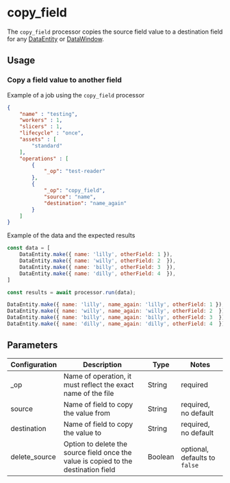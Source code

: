# copy_field

The `copy_field` processor copies the source field value to a destination field for any [DataEntity](https://terascope.github.io/teraslice/docs/packages/utils/api/entities/data-entity/classes/dataentity) or [DataWindow](../entity/data-window.md).

## Usage

### Copy a field value to another field

Example of a job using the `copy_field` processor

```json
{
    "name" : "testing",
    "workers" : 1,
    "slicers" : 1,
    "lifecycle" : "once",
    "assets" : [
        "standard"
    ],
    "operations" : [
        {
            "_op": "test-reader"
        },
        {
            "_op": "copy_field",
            "source": "name",
            "destination": "name_again"
        }
    ]
}

```

Example of the data and the expected results

```javascript
const data = [
    DataEntity.make({ name: 'lilly', otherField: 1 }),
    DataEntity.make({ name: 'willy', otherField: 2  }),
    DataEntity.make({ name: 'billy', otherField: 3  }),
    DataEntity.make({ name: 'dilly', otherField: 4  }),
]

const results = await processor.run(data);

DataEntity.make({ name: 'lilly', name_again: 'lilly', otherField: 1 }),
DataEntity.make({ name: 'willy', name_again: 'willy', otherField: 2  }),
DataEntity.make({ name: 'billy', name_again: 'billy', otherField: 3  }),
DataEntity.make({ name: 'dilly', name_again: 'dilly', otherField: 4  }),
```

## Parameters

| Configuration | Description                                                   | Type   | Notes                        |
| ------------- | ------------------------------------------------------------- | ------ | ---------------------------- |
| _op           | Name of operation, it must reflect the exact name of the file | String | required |
| source         | Name of field to copy the value from | String | required, no default |
| destination    | Name of field to copy the value to | String | required, no default |
| delete_source  | Option to delete the source field once the value is copied to the destination field| Boolean | optional, defaults to `false` |
